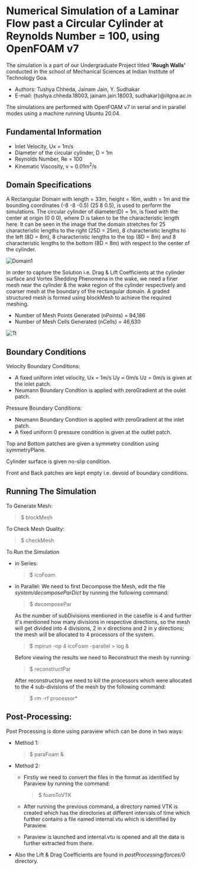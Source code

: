 # Numerical Simulation of a Laminar Flow past a Circular Cylinder at Reynolds Number = 100, using OpenFOAM v7 
The simulation is a part of our Undergraduate Project titled **'Rough Walls'** conducted in the school of Mechanical Sciences at Indian Institute of Technology Goa.
- Authors: Tushya Chheda, Jainam Jain, Y. Sudhakar
- E-mail: {tushya.chheda.18003, jainam.jain.18003, sudhakar}@iitgoa.ac.in

The simulations are performed with OpenFOAM v7 in serial and in parallel modes using a machine running Ubuntu 20.04.

## Fundamental Information
- Inlet Velocity, Ux = 1m/s
- Diameter of the circular cylinder, D = 1m
- Reynolds Number, Re = 100
- Kinematic Viscosity, v = 0.01m<sup>2</sup>/s
## Domain Specifications
A Rectangular Domain with length = 33m, height = 16m, width = 1m and the bounding coordinates (-8 -8 -0.5) (25 8 0.5), is used to perform the simulations. The  circular cylinder of diameter(D) = 1m, is fixed with the center at origin (0 0 0), where D is taken to be the characteristic length here. It can be seen in the image that the domain stretches for 25 characteristic lengths to the right (25D = 25m), 8 characteristic lengths to the left (8D = 8m), 8 characteristic lengths to the top (8D = 8m) and 8 characteristic lengths to the bottom (8D = 8m) with respect to the center of the cylinder.

![Domain1](https://user-images.githubusercontent.com/69853790/93295904-b9937980-f80b-11ea-8d4d-f72e945dc4c0.jpg)

In order to capture the Solution i.e. Drag & Lift Coefficients at the cylinder surface and Vortex Shedding Phenomena in the wake, we need a finer mesh near the cylinder & the wake region of the cylinder respectively and coarser mesh at the boundary of the rectangular domain. A graded structured mesh is formed using blockMesh to achieve the required meshing.
- Number of Mesh Points Generated (nPoints) = 94,186
- Number of Mesh Cells Generated (nCells) = 46,630

![Tt](https://user-images.githubusercontent.com/69853790/93295975-e6e02780-f80b-11ea-92f1-761ec07c99e3.jpeg)

## Boundary Conditions
Velocity Boundary Conditions: 
- A fixed uniform inlet velocity, Ux = 1m/s Uy = 0m/s Uz = 0m/s is given at the inlet patch.
- Neumann Boundary Condtion is applied with zeroGradient at the oulet patch.

Pressure Boundary Conditions:
- Neumann Boundary Condtion is applied with zeroGradient at the inlet patch.
- A fixed uniform 0 pressure condition is given at the outlet patch.

Top and Bottom patches are given a symmetry condition using symmetryPlane.

Cylinder surface is given no-slip condition.

Front and Back patches are kept empty i.e. devoid of boundary conditions.

## Running The Simulation
To Generate Mesh:
>$ blockMesh

To Check Mesh Quality:
>$ checkMesh

To Run the Simulation 
- in Series:
    >$ icoFoam
- in Parallel: 
    We need to first Decompose the Mesh, edit the file *system/decomposeParDict* by running the following command:
    >$ decomposePar
    
    As the number of subDivisions mentioned in the casefile is 4 and further it's mentioned how many divisions in respective directions, so the mesh will get     divided into 4 divisions, 2 in x directions and 2 in y directions; the mesh will be allocated to 4 processors of the system.
    >$ mpirun -np 4 icoFoam -parallel > log &
    
    Before viewing the results we need to Reconstruct the mesh by running:
    >$ reconstructPar
    
    After reconstructing we need to kill the processors which were allocated to the 4 sub-divisions of the mesh by the following command:
    >$ rm -rf processor*
    
## Post-Processing:
Post Processing is done using paraview which can be done in two ways:
- Method 1:
    >$ paraFoam &
    
- Method 2:
    - Firstly we need to convert the files in the format as identified by Paraview by running the command:
        >$ foamToVTK
        
    - After running the previous command, a directory named VTK is created which has the directories at different intervals of time which further contains a file named internal.vtu which is identified by Paraview.
    - Paraview is launched and internal.vtu is opened and all the data is further extracted from there.
- Also the Lift & Drag Coefficients are found in *postProcessing/forces/0* directory.
